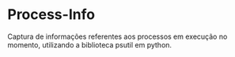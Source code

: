 # Process-Info
Captura de informações referentes aos processos em execução no momento, utilizando a biblioteca psutil em python.
